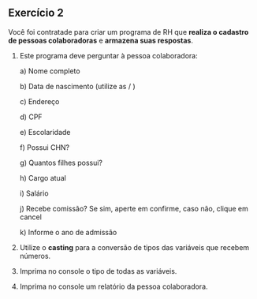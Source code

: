 ## Exercício 2

Você foi contratade para criar um programa de RH que **realiza o cadastro de pessoas colaboradoras** e **armazena suas respostas**. 


1) Este programa deve perguntar à pessoa colaboradora:

   a) Nome completo
   
   b) Data de nascimento (utilize as / ) 
   
   c) Endereço
   
   d) CPF
   
   e) Escolaridade
   
   f) Possui CHN?
   
   g) Quantos filhes possui?
   
   h) Cargo atual
   
   i) Salário
   
   j) Recebe comissão? Se sim, aperte em confirme, caso não, clique em cancel
   
   k) Informe o ano de admissão

2) Utilize o **casting** para a conversão de tipos das variáveis que recebem números.
3) Imprima no console o tipo de todas as variáveis.
4) Imprima no console um relatório da pessoa colaboradora.

